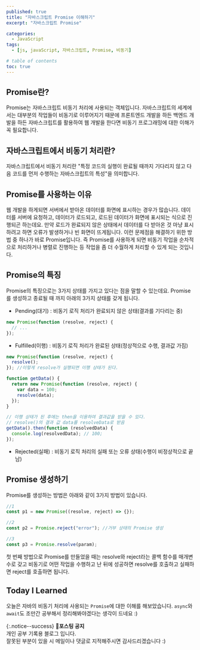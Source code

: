 ```yaml
---
published: true
title: "자바스크립트 Promise 이해하기"
excerpt: "자바스크립트 Promise"

categories:
  - JavaScript
tags:
  - [js, javaScript, 자바스크립트, Promise, 비동기]

# table of contents
toc: true
---
```


## Promise란?

Promise는 자바스크립트 비동기 처리에 사용되는 객체입니다. 자바스크립트의 세계에서는 대부분의 작업들이 비동기로 이루어지기 때문에 프론트엔드 개발을 하든 백엔드 개발을 하든 자바스크립트를 활용하여 웹 개발을 한다면 비동기 프로그래밍에 대한 이해가 꼭 필요합니다.

## 자바스크립트에서 비동기 처리란?

자바스크립트에서 비동기 처리란 "특정 코드의 실행이 완료될 때까지 기다리지 않고 다음 코드를 먼저 수행하는 자바스크립트의 특성"을 의미합니다.

## Promise를 사용하는 이유

웹 개발을 하게되면 서버에서 받아온 데이터를 화면에 표시하는 경우가 많습니다. 데이터를 서버에 요청하고, 데이터가 로드되고, 로드된 데이터가 화면에 표시되는 식으로 진행되곤 하는데요. 만약 로드가 완료되지 않은 상태에서 데이터를 다 받아온 것 마냥 표시하려고 하면 오류가 발생하거나 빈 화면이 뜨게됩니다. 이런 문제점을 해결하기 위한 방법 중 하나가 바로 Promise입니다. 즉 Promise를 사용하게 되면 비동기 작업을 순차적으로 처리하거나 병렬로 진행하는 등 작업을 좀 더 수월하게 처리할 수 있게 되는 것입니다.

## Promise의 특징

Promise의 특징으로는 3가지 상태를 가지고 있다는 점을 말할 수 있는데요. Promise를 생성하고 종료될 때 까지 아래의 3가지 상태를 갖게 됩니다.

- Pending(대기) : 비동기 로직 처리가 완료되지 않은 상태(결과를 기다리는 중)

```jsx
new Promise(function (resolve, reject) {
  // ...
});
```

- Fulfilled(이행) : 비동기 로직 처리가 완료된 상태(정상적으로 수행, 결과값 가짐)

```jsx
new Promise(function (resolve, reject) {
  resolve();
}); //이렇게 resolve가 실행되면 이행 상태가 된다.
```

```jsx
function getData() {
  return new Promise(function (resolve, reject) {
    var data = 100;
    resolve(data);
  });
}
```

```jsx
// 이행 상태가 된 후에는 then을 이용하여 결과값을 받을 수 있다.
// resolve()의 결과 값 data를 resolveData로 받음
getData().then(function (resolvedData) {
  console.log(resolvedData); // 100;
});
```

- Rejected(실패) : 비동기 로직 처리의 실패 또는 오류 상태(수행이 비정상적으로 끝남)

## Promise 생성하기

Promise를 생성하는 방법은 아래와 같이 3가지 방법이 있습니다.

```jsx
//1
const p1 = new Promise((resolve, reject) => {});

//2
const p2 = Promise.reject("error"); //거부 상태의 Promise 생성

//3
const p3 = Promise.resolve(param);
```

첫 번째 방법으로 Promise를 만들었을 때는 resolve와 reject라는 콜백 함수를 매개변수로 갖고 비동기로 어떤 작업을 수행하고 난 뒤에 성공하면 resolve를 호출하고 실패하면 reject를 호출하면 됩니다.

## Today I Learned

오늘은 자바의 비동기 처리에 사용되는 `Promise`에 대한 이해를 해보았습니다. `async`와 `await`도 조만간 공부해서 정리해봐야겠다는 생각이 드네요 :)

{:.notice--success}
🔔**포스팅 공지**  
개인 공부 기록용 블로그 입니다.  
잘못된 부분이 있을 시 메일이나 댓글로 지적해주시면 감사드리겠습니다 :)
